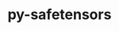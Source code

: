 ---
title: "py-safetensors"
layout: cache
categories: [package, v0.22.2]
meta: {"versions": ["0.3.1"], "compilers": ["apple-clang@=15.0.0", "gcc@=11.4.0"], "oss": ["ubuntu22.04", "ventura"], "platforms": ["darwin", "linux"], "targets": ["aarch64", "x86_64_v3"], "stacks": ["ml-darwin-aarch64-mps", "ml-linux-x86_64-cpu", "ml-linux-x86_64-cuda", "root"], "num_specs": 2, "num_specs_by_stack": {"ml-darwin-aarch64-mps": 1, "root": 2, "ml-linux-x86_64-cpu": 1, "ml-linux-x86_64-cuda": 1}}
spec_details: [{"hash": "eo6usymr6ahd4f6ctotpjecepyexob3n", "compiler": "apple-clang@=15.0.0", "versions": ["0.3.1"], "os": "ventura", "platform": "darwin", "target": "aarch64", "variants": ["build_system=python_pip"], "stacks": ["ml-darwin-aarch64-mps", "root"], "size": "-", "tarball": "https://binaries.spack.io/releases/v0.22.2/build_cache/darwin-ventura-aarch64/apple-clang-15.0.0/py-safetensors-0.3.1/darwin-ventura-aarch64-apple-clang-15.0.0-py-safetensors-0.3.1-eo6usymr6ahd4f6ctotpjecepyexob3n.spack"}, {"hash": "vl4cjnvnlo2comdil5uh5lbc4mjxjcjq", "compiler": "gcc@=11.4.0", "versions": ["0.3.1"], "os": "ubuntu22.04", "platform": "linux", "target": "x86_64_v3", "variants": ["build_system=python_pip"], "stacks": ["ml-linux-x86_64-cpu", "ml-linux-x86_64-cuda", "root"], "size": "-", "tarball": "https://binaries.spack.io/releases/v0.22.2/build_cache/linux-ubuntu22.04-x86_64_v3/gcc-11.4.0/py-safetensors-0.3.1/linux-ubuntu22.04-x86_64_v3-gcc-11.4.0-py-safetensors-0.3.1-vl4cjnvnlo2comdil5uh5lbc4mjxjcjq.spack"}]
---